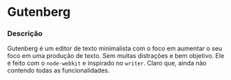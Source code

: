 # Gutenberg

### Descrição

Gutenberg é um editor de texto minimalista com o foco em
aumentar o seu foco em uma produção de texto. Sem muitas
distrações e bem objetivo. Ele é feito com o `node-webkit`
e inspirado no `writer`. Claro que, ainda não contendo
todas as funcionalidades.

